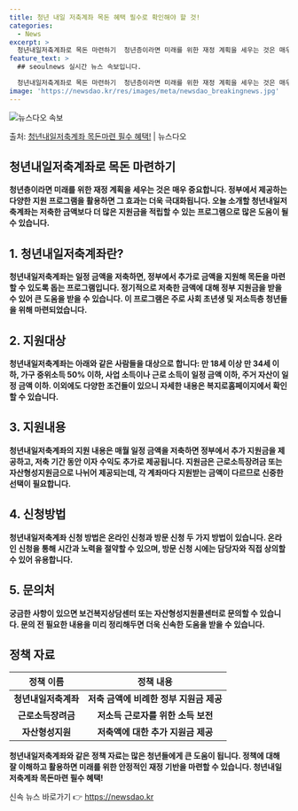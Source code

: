 ```yaml
---
title: 청년 내일 저축계좌 목돈 혜택 필수로 확인해야 할 것!
categories:
  - News
excerpt: >
  청년내일저축계좌로 목돈 마련하기  청년층이라면 미래를 위한 재정 계획을 세우는 것은 매우 중요합니다. 특히,…
feature_text: >
  ## seoulnews 실시간 뉴스 속보입니다.

  청년내일저축계좌로 목돈 마련하기  청년층이라면 미래를 위한 재정 계획을 세우는 것은 매우 중요합니다. 특히,…
image: 'https://newsdao.kr/res/images/meta/newsdao_breakingnews.jpg'
---
```


![뉴스다오 속보](https://newsdao.kr/res/images/meta/newsdao_breakingnews.jpg)

<p>출처: <a href="https://newsdao.kr/4438" rel="dofollow">청년내일저축계좌 목돈마련 필수 혜택!</a> | 뉴스다오</p>

<h2 data-ke-size="size26">청년내일저축계좌로 목돈 마련하기</h2>
<p data-ke-size="size16"><b>청년층이라면 미래를 위한 재정 계획을 세우는 것은 매우 중요합니다. 정부에서 제공하는 다양한 지원 프로그램을 활용하면 그 효과는 더욱 극대화됩니다. 오늘 소개할 청년내일저축계좌는 저축한 금액보다 더 많은 지원금을 적립할 수 있는 프로그램으로 많은 도움이 될 수 있습니다.</b></p>

<h2 data-ke-size="size24">1. 청년내일저축계좌란?</h2>
<p data-ke-size="size16"><b>청년내일저축계좌는 일정 금액을 저축하면, 정부에서 추가로 금액을 지원해 목돈을 마련할 수 있도록 돕는 프로그램입니다. 정기적으로 저축한 금액에 대해 정부 지원금을 받을 수 있어 큰 도움을 받을 수 있습니다. 이 프로그램은 주로 사회 초년생 및 저소득층 청년들을 위해 마련되었습니다.</b></p>

<h2 data-ke-size="size24">2. 지원대상</h2>
<p data-ke-size="size16"><b>청년내일저축계좌는 아래와 같은 사람들을 대상으로 합니다: 만 18세 이상 만 34세 이하, 가구 중위소득 50% 이하, 사업 소득이나 근로 소득이 일정 금액 이하, 주거 자산이 일정 금액 이하. 이외에도 다양한 조건들이 있으니 자세한 내용은 복지로홈페이지에서 확인할 수 있습니다.</b></p>

<h2 data-ke-size="size24">3. 지원내용</h2>
<p data-ke-size="size16"><b>청년내일저축계좌의 지원 내용은 매월 일정 금액을 저축하면 정부에서 추가 지원금을 제공하고, 저축 기간 동안 이자 수익도 추가로 제공됩니다. 지원금은 근로소득장려금 또는 자산형성지원금으로 나뉘어 제공되는데, 각 계좌마다 지원받는 금액이 다르므로 신중한 선택이 필요합니다.</b></p>

<h2 data-ke-size="size24">4. 신청방법</h2>
<p data-ke-size="size16"><b>청년내일저축계좌 신청 방법은 온라인 신청과 방문 신청 두 가지 방법이 있습니다. 온라인 신청을 통해 시간과 노력을 절약할 수 있으며, 방문 신청 시에는 담당자와 직접 상의할 수 있어 유용합니다.</b></p>

<h2 data-ke-size="size24">5. 문의처</h2>
<p data-ke-size="size16"><b>궁금한 사항이 있으면 보건복지상담센터 또는 자산형성지원콜센터로 문의할 수 있습니다. 문의 전 필요한 내용을 미리 정리해두면 더욱 신속한 도움을 받을 수 있습니다.</b></p>

<h2 data-ke-size="size24">정책 자료</h2>
<table>
	<thead>
		<tr>
			<th>정책 이름</th>
			<th>정책 내용</th>
		</tr>
	</thead>
	<tbody>
		<tr>
			<td style="text-align: center; height: 17px;"><b>청년내일저축계좌</b></td>
			<td style="text-align: center; height: 17px;"><b>저축 금액에 비례한 정부 지원금 제공</b></td>
		</tr>
		<tr>
			<td style="text-align: center; height: 17px;"><b>근로소득장려금</b></td>
			<td style="text-align: center; height: 17px;"><b>저소득 근로자를 위한 소득 보전</b></td>
		</tr>
		<tr>
			<td style="text-align: center; height: 17px;"><b>자산형성지원</b></td>
			<td style="text-align: center; height: 17px;"><b>저축액에 대한 추가 지원금 제공</b></td>
		</tr>
	</tbody>
</table>

<p data-ke-size="size16"><b>청년내일저축계좌와 같은 정책 자료는 많은 청년들에게 큰 도움이 됩니다. 정책에 대해 잘 이해하고 활용하면 미래를 위한 안정적인 재정 기반을 마련할 수 있습니다. 청년내일저축계좌 목돈마련 필수 혜택!</b></p>
 

신속 뉴스 바로가기 👉 <a href="https://newsdao.kr" rel="dofollow">https://newsdao.kr</a>



